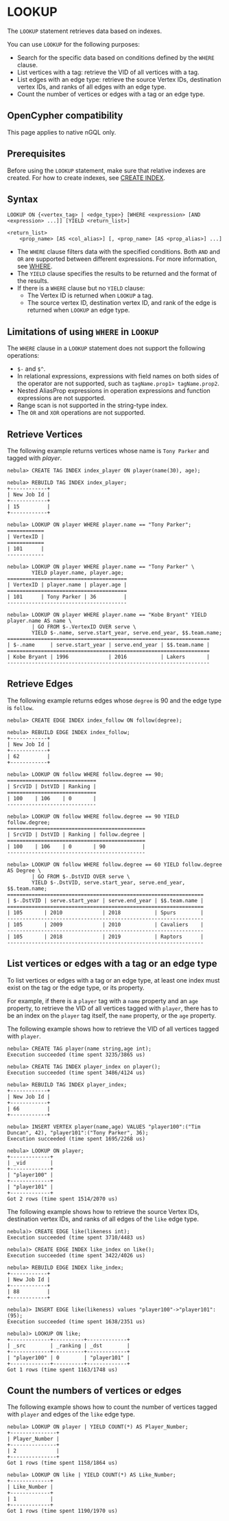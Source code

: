 # LOOKUP

The `LOOKUP` statement retrieves data based on indexes.

You can use `LOOKUP` for the following purposes:

- Search for the specific data based on conditions defined by the `WHERE` clause.
- List vertices with a tag: retrieve the VID of all vertices with a tag.
- List edges with an edge type: retrieve the source Vertex IDs, destination vertex IDs, and ranks of all edges with an edge type.
- Count the number of vertices or edges with a tag or an edge type.

## OpenCypher compatibility

This page applies to native nGQL only.

## Prerequisites

Before using the `LOOKUP` statement, make sure that relative indexes are created. For how to create indexes, see [CREATE INDEX](../14.native-index-statements/1.create-native-index.md).

## Syntax

```ngql
LOOKUP ON {<vertex_tag> | <edge_type>} [WHERE <expression> [AND <expression> ...]] [YIELD <return_list>]

<return_list>
    <prop_name> [AS <col_alias>] [, <prop_name> [AS <prop_alias>] ...]
```

- The `WHERE` clause filters data with the specified conditions. Both `AND` and `OR` are supported between different expressions. For more information, see [WHERE](../8.clauses-and-options/where.md).
- The `YIELD` clause specifies the results to be returned and the format of the results.
- If there is a `WHERE` clause but no `YIELD` clause:
  - The Vertex ID is returned when `LOOKUP` a tag.
  - The source vertex ID, destination vertex ID, and rank of the edge is returned when `LOOKUP` an edge type.

## Limitations of using `WHERE` in `LOOKUP`

The `WHERE` clause in a `LOOKUP` statement does not support the following operations:

- `$-` and `$^`.
- In relational expressions, expressions with field names on both sides of the operator are not supported, such as `tagName.prop1> tagName.prop2`.
- Nested AliasProp expressions in operation expressions and function expressions are not supported.
- Range scan is not supported in the string-type index.
- The `OR` and `XOR` operations are not supported.

## Retrieve Vertices

The following example returns vertices whose name is `Tony Parker` and tagged with _player_.

```ngql
nebula> CREATE TAG INDEX index_player ON player(name(30), age);

nebula> REBUILD TAG INDEX index_player;
+------------+
| New Job Id |
+------------+
| 15         |
+------------+

nebula> LOOKUP ON player WHERE player.name == "Tony Parker";
============
| VertexID |
============
| 101      |
------------

nebula> LOOKUP ON player WHERE player.name == "Tony Parker" \
        YIELD player.name, player.age;
=======================================
| VertexID | player.name | player.age |
=======================================
| 101      | Tony Parker | 36         |
---------------------------------------

nebula> LOOKUP ON player WHERE player.name == "Kobe Bryant" YIELD player.name AS name \
        | GO FROM $-.VertexID OVER serve \
        YIELD $-.name, serve.start_year, serve.end_year, $$.team.name;
==================================================================
| $-.name     | serve.start_year | serve.end_year | $$.team.name |
==================================================================
| Kobe Bryant | 1996             | 2016           | Lakers       |
------------------------------------------------------------------
```

## Retrieve Edges

The following example returns edges whose `degree` is 90 and the edge type is `follow`.

```ngql
nebula> CREATE EDGE INDEX index_follow ON follow(degree);

nebula> REBUILD EDGE INDEX index_follow;
+------------+
| New Job Id |
+------------+
| 62         |
+------------+

nebula> LOOKUP ON follow WHERE follow.degree == 90;
=============================
| SrcVID | DstVID | Ranking |
=============================
| 100    | 106    | 0       |
-----------------------------

nebula> LOOKUP ON follow WHERE follow.degree == 90 YIELD follow.degree;
=============================================
| SrcVID | DstVID | Ranking | follow.degree |
=============================================
| 100    | 106    | 0       | 90            |
---------------------------------------------

nebula> LOOKUP ON follow WHERE follow.degree == 60 YIELD follow.degree AS Degree \
        | GO FROM $-.DstVID OVER serve \
        YIELD $-.DstVID, serve.start_year, serve.end_year, $$.team.name;
================================================================
| $-.DstVID | serve.start_year | serve.end_year | $$.team.name |
================================================================
| 105       | 2010             | 2018           | Spurs        |
----------------------------------------------------------------
| 105       | 2009             | 2010           | Cavaliers    |
----------------------------------------------------------------
| 105       | 2018             | 2019           | Raptors      |
----------------------------------------------------------------
```

## List vertices or edges with a tag or an edge type

To list vertices or edges with a tag or an edge type, at least one index must exist on the tag or the edge type, or its property.

For example, if there is a `player` tag with a `name` property and an `age` property, to retrieve the VID of all vertices tagged with `player`, there has to be an index on the `player` tag itself, the `name` property, or the `age` property.

The following example shows how to retrieve the VID of all vertices tagged with `player`.

```ngql
nebula> CREATE TAG player(name string,age int);
Execution succeeded (time spent 3235/3865 us)

nebula> CREATE TAG INDEX player_index on player();
Execution succeeded (time spent 3486/4124 us)

nebula> REBUILD TAG INDEX player_index;
+------------+
| New Job Id |
+------------+
| 66         |
+------------+

nebula> INSERT VERTEX player(name,age) VALUES "player100":("Tim Duncan", 42), "player101":("Tony Parker", 36);
Execution succeeded (time spent 1695/2268 us)

nebula> LOOKUP ON player;
+-------------+
| _vid        |
+-------------+
| "player100" |
+-------------+
| "player101" |
+-------------+
Got 2 rows (time spent 1514/2070 us)
```

The following example shows how to retrieve the source Vertex IDs, destination vertex IDs, and ranks of all edges of the `like` edge type.

```ngql
nebula)> CREATE EDGE like(likeness int);
Execution succeeded (time spent 3710/4483 us)

nebula)> CREATE EDGE INDEX like_index on like();
Execution succeeded (time spent 3422/4026 us)

nebula> REBUILD EDGE INDEX like_index;
+------------+
| New Job Id |
+------------+
| 88         |
+------------+

nebula)> INSERT EDGE like(likeness) values "player100"->"player101":(95);
Execution succeeded (time spent 1638/2351 us)

nebula)> LOOKUP ON like;
+-------------+----------+-------------+
| _src        | _ranking | _dst        |
+-------------+----------+-------------+
| "player100" | 0        | "player101" |
+-------------+----------+-------------+
Got 1 rows (time spent 1163/1748 us)
```

## Count the numbers of vertices or edges

The following example shows how to count the number of vertices tagged with `player` and edges of the `like` edge type.

```ngql
nebula> LOOKUP ON player | YIELD COUNT(*) AS Player_Number;
+---------------+
| Player_Number |
+---------------+
| 2             |
+---------------+
Got 1 rows (time spent 1158/1864 us)

nebula> LOOKUP ON like | YIELD COUNT(*) AS Like_Number;
+-------------+
| Like_Number |
+-------------+
| 1           |
+-------------+
Got 1 rows (time spent 1190/1970 us)
```
